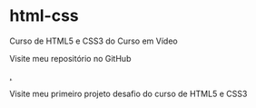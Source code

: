 # html-css
 Curso de HTML5 e CSS3 do Curso em Vídeo

Visite meu repositório no GitHub

<a href="https://github.com/Joelice">,</a>

 Visite meu primeiro projeto desafio do curso de HTML5 e CSS3
 
 <a href="https://joelice.github.io/html-css/desafios/desafio10/index.html"></a>

